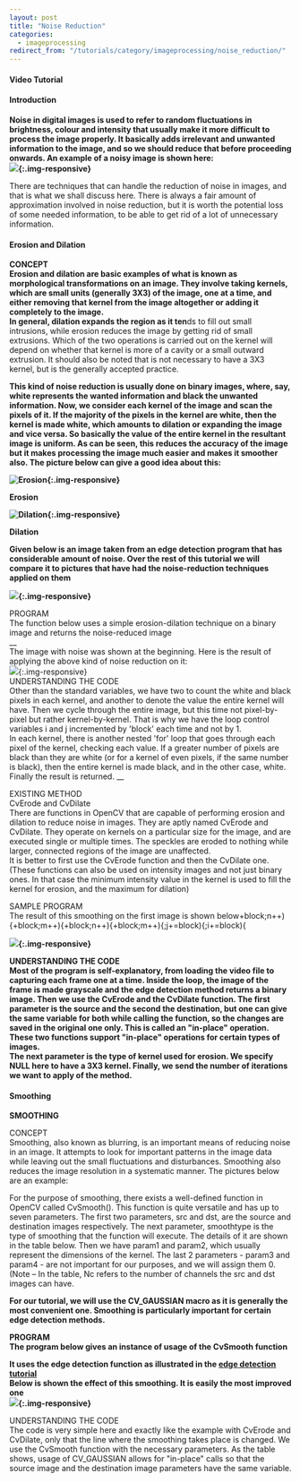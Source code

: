 ```yaml
---
layout: post
title: "Noise Reduction"
categories:
  - imageprocessing
redirect_from: "/tutorials/category/imageprocessing/noise_reduction/"
---
```


#### Video Tutorial

#### Introduction

**Noise in digital images is used to refer to random fluctuations in brightness, colour and intensity that usually make it more difficult to process the image properly. It basically adds irrelevant and unwanted information to the image, and so we should reduce that before proceeding onwards. An example of a noisy image is shown here:  
![][1]{:.img-responsive}**

There are techniques that can handle the reduction of noise in images, and that is what we shall discuss here. There is always a fair amount of approximation involved in noise reduction, but it is worth the potential loss of some needed information, to be able to get rid of a lot of unnecessary information.

#### Erosion and Dilation

**CONCEPT  
Erosion and dilation are basic examples of what is known as morphological transformations on an image. They involve taking kernels, which are small units (generally 3X3) of the image, one at a time, and either removing that kernel from the image altogether or adding it completely to the image.  
In general, dilation expands the region as it ten**ds to fill out small intrusions, while erosion reduces the image by getting rid of small extrusions. Which of the two operations is carried out on the kernel will depend on whether that kernel is more of a cavity or a small outward extrusion. It should also be noted that is not necessary to have a 3X3 kernel, but is the generally accepted practice.

**This kind of noise reduction is usually done on binary images, where, say, white represents the wanted information and black the unwanted information. Now, we consider each kernel of the image and scan the pixels of it. If the majority of the pixels in the kernel are white, then the kernel is made white, which amounts to dilation or expanding the image and vice versa. So basically the value of the entire kernel in the resultant image is uniform. As can be seen, this reduces the accuracy of the image but it makes processing the image much easier and makes it smoother also. The picture below can give a good idea about this:**

**![Erosion][2]{:.img-responsive}**

**Erosion**

**![Dilation][3]{:.img-responsive}**

**Dilation**

**Given below is an image taken from an edge detection program that has considerable amount of noise. Over the rest of this tutorial we will compare it to pictures that have had the noise-reduction techniques applied on them**

**![][4]{:.img-responsive}**

PROGRAM  
The function below uses a simple erosion-dilation technique on a binary image and returns the noise-reduced image  
__  
The image with noise was shown at the beginning. Here is the result of applying the above kind of noise reduction on it:  
![][5]{:.img-responsive}  
UNDERSTANDING THE CODE  
Other than the standard variables, we have two to count the white and black pixels in each kernel, and another to denote the value the entire kernel will have. Then we cycle through the entire image, but this time not pixel-by-pixel but rather kernel-by-kernel. That is why we have the loop control variables i and j incremented by 'block' each time and not by 1.  
In each kernel, there is another nested 'for' loop that goes through each pixel of the kernel, checking each value. If a greater number of pixels are black than they are white (or for a kernel of even pixels, if the same number is black), then the entire kernel is made black, and in the other case, white.  
Finally the result is returned. __

EXISTING METHOD  
CvErode and CvDilate  
There are functions in OpenCV that are capable of performing erosion and dilation to reduce noise in images. They are aptly named CvErode and CvDilate. They operate on kernels on a particular size for the image, and are executed single or multiple times. The speckles are eroded to nothing while larger, connected regions of the image are unaffected.  
It is better to first use the CvErode function and then the CvDilate one. (These functions can also be used on intensity images and not just binary ones. In that case the minimum intensity value in the kernel is used to fill the kernel for erosion, and the maximum for dilation)

SAMPLE PROGRAM  
The result of this smoothing on the first image is shown below+block;n++){+block;m++){+block;n++){+block;m++){;j+=block){;i+=block){

**![][6]{:.img-responsive}**

**UNDERSTANDING THE CODE  
Most of the program is self-explanatory, from loading the video file to capturing each frame one at a time. Inside the loop, the image of the frame is made grayscale and the edge detection method returns a binary image. Then we use the CvErode and the CvDilate function. The first parameter is the source and the second the destination, but one can give the same variable for both while calling the function, so the changes are saved in the original one only. This is called an "in-place" operation. These two functions support "in-place" operations for certain types of images.  
The next parameter is the type of kernel used for erosion. We specify NULL here to have a 3X3 kernel. Finally, we send the number of iterations we want to apply of the method.**

#### Smoothing

**SMOOTHING**

CONCEPT  
Smoothing, also known as blurring, is an important means of reducing noise in an image. It attempts to look for important patterns in the image data while leaving out the small fluctuations and disturbances. Smoothing also reduces the image resolution in a systematic manner. The pictures below are an example:

For the purpose of smoothing, there exists a well-defined function in OpenCV called CvSmooth(). This function is quite versatile and has up to seven parameters. The first two parameters, src and dst, are the source and destination images respectively. The next parameter, smoothtype is the type of smoothing that the function will execute. The details of it are shown in the table below. Then we have param1 and param2, which usually represent the dimensions of the kernel. The last 2 parameters - param3 and param4 \- are not important for our purposes, and we will assign them 0.  
(Note – In the table, Nc refers to the number of channels the src and dst images can have.

**For our tutorial, we will use the CV_GAUSSIAN macro as it is generally the most convenient one. Smoothing is particularly important for certain edge detection methods.**

  
**PROGRAM  
The program below gives an instance of usage of the CvSmooth function**

**It uses the edge detection function as illustrated in the [edge detection tutorial][7]  
Below is shown the effect of this smoothing. It is easily the most improved one  
![][8]{:.img-responsive}**

UNDERSTANDING THE CODE  
The code is very simple here and exactly like the example with CvErode and CvDilate, only that the line where the smoothing takes place is changed. We use the CvSmooth function with the necessary parameters. As the table shows, usage of CV_GAUSSIAN allows for "in-place" calls so that the source image and the destination image parameters have the same variable.

[1]: https://lh5.googleusercontent.com/Yqtp2Br9H1V50kFR1qhmUWhy0mZ63nFLApuEIfmJ6xOXntXtPrEpYwRyHp3uZVr3OkNpXJMhYSPv2Q9fT0XNJjaid5GBfSC6SD8Auk8Zm9qsfw0aMro
[2]: http://www.cs.auckland.ac.nz/courses/compsci773s1c/lectures/ImageProcessing-html/mor-pri-erosion.gif
[3]: http://www.cs.auckland.ac.nz/courses/compsci773s1c/lectures/ImageProcessing-html/mor-pri-dilation.gif
[4]: https://lh4.googleusercontent.com/6_OdGkz6Ya2gx1sqgFNehUQkiFIob0X1WS3E5_inqcImar9bBWprXhmH_8lq-xLUpnIRbGV8gXvevdbbFTVTKiTjtDQDhp9-LFT7eqVLeYlwpa1S9uY
[5]: https://lh4.googleusercontent.com/xHSDWzNCohs_7w4jWUtkCmGSOL0S3mAEO6hLHQ9nRwguXK8ce4dBz3v0a_EKKpswp6Y-tHleXV8yT2D4J32DDeFbMDb9rVpURAEKnbio8znt-G1gHv4
[6]: https://lh6.googleusercontent.com/VOBV5MEMjkVZ3gzUOz2mRS2hM6FxMDU0ctcmd5wJ0BMSxIfhio8j44hGp3yDL6l_XUgR055jAlkleqEo-SGCgCe7WlmVW01VMNCdiWC8st6i1oSk9Kg
[7]: http://robotix.in/tutorials/category/opencv/edge_detection
[8]: https://lh4.googleusercontent.com/Ab_b9s0c72cy94JOdansk3ut9TS7-xXsWKLpk8tq3i-xHkgWzksP_7xmf8Gk2uLh8Gnk5CfGHsTJ9GqTsH7M95TDcY66b3yPqY_kqWP9lEUpkUD9HXE
